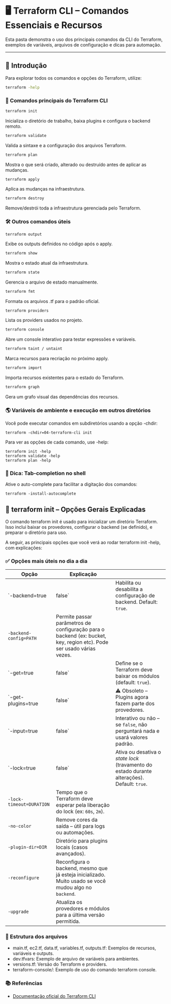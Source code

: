 # 🖥️ Terraform CLI – Comandos Essenciais e Recursos

Esta pasta demonstra o uso dos principais comandos da CLI do Terraform, exemplos de variáveis, arquivos de configuração e dicas para automação.

---

## 📖 Introdução

Para explorar todos os comandos e opções do Terraform, utilize:

```bash
terraform -help
```

### 🚀 Comandos principais do Terraform CLI

```bash
terraform init
```

Inicializa o diretório de trabalho, baixa plugins e configura o backend remoto.

```bash
terraform validate
```

Valida a sintaxe e a configuração dos arquivos Terraform.

```bash
terraform plan
```

Mostra o que será criado, alterado ou destruído antes de aplicar as mudanças.

```bash
terraform apply
```

Aplica as mudanças na infraestrutura.

```bash
terraform destroy
```

Remove/destrói toda a infraestrutura gerenciada pelo Terraform.

### 🛠️ Outros comandos úteis

```bash
terraform output
```

Exibe os outputs definidos no código após o apply.

```bash
terraform show
```

Mostra o estado atual da infraestrutura.

```bash
terraform state
```

Gerencia o arquivo de estado manualmente.

```bash
terraform fmt
```

Formata os arquivos .tf para o padrão oficial.

```bahs
terraform providers
```

Lista os providers usados no projeto.

```bash
terraform console
```

Abre um console interativo para testar expressões e variáveis.

```bash
terraform taint / untaint
```

Marca recursos para recriação no próximo apply.

```bash
terraform import
```

Importa recursos existentes para o estado do Terraform.

```bash
terraform graph
```

Gera um grafo visual das dependências dos recursos.

### 🌎 Variáveis de ambiente e execução em outros diretórios

Você pode executar comandos em subdiretórios usando a opção -chdir:

```hcl
terraform -chdir=04-terraform-cli init
```

Para ver as opções de cada comando, use -help:

```hcl
terraform init -help
terraform validate -help
terraform plan -help
```

### 🐚 Dica: Tab-completion no shell

Ative o auto-complete para facilitar a digitação dos comandos:

```hcl
terraform -install-autocomplete
```

## 🔧 terraform init – Opções Gerais Explicadas

O comando terraform init é usado para inicializar um diretório Terraform. Isso inclui baixar os provedores, configurar o backend (se definido), e preparar o diretório para uso.

A seguir, as principais opções que você verá ao rodar terraform init -help, com explicações:

### ✅ Opções mais úteis no dia a dia

| Opção                    | Explicação                                                                                                           |                                                                                              |
| ------------------------ | -------------------------------------------------------------------------------------------------------------------- | -------------------------------------------------------------------------------------------- |
| \`-backend=true          | false\`                                                                                                              | Habilita ou desabilita a configuração de backend. Default: `true`.                           |
| `-backend-config=PATH`   | Permite passar parâmetros de configuração para o backend (ex: bucket, key, region etc). Pode ser usado várias vezes. |                                                                                              |
| \`-get=true              | false\`                                                                                                              | Define se o Terraform deve baixar os módulos (default: `true`).                              |
| \`-get-plugins=true      | false\`                                                                                                              | ⚠️ Obsoleto – Plugins agora fazem parte dos provedores.                                      |
| \`-input=true            | false\`                                                                                                              | Interativo ou não – se `false`, não perguntará nada e usará valores padrão.                  |
| \`-lock=true             | false\`                                                                                                              | Ativa ou desativa o _state lock_ (travamento do estado durante alterações). Default: `true`. |
| `-lock-timeout=DURATION` | Tempo que o Terraform deve esperar pela liberação do lock (ex: `60s`, `2m`).                                         |                                                                                              |
| `-no-color`              | Remove cores da saída – útil para logs ou automações.                                                                |                                                                                              |
| `-plugin-dir=DIR`        | Diretório para plugins locais (casos avançados).                                                                     |                                                                                              |
| `-reconfigure`           | Reconfigura o backend, mesmo que já esteja inicializado. Muito usado se você mudou algo no `backend`.                |                                                                                              |
| `-upgrade`               | Atualiza os provedores e módulos para a última versão permitida.                                                     |                                                                                              |

### 📂 Estrutura dos arquivos

- main.tf, ec2.tf, data.tf, variables.tf, outputs.tf: Exemplos de recursos, variáveis e outputs.
- dev.tfvars: Exemplo de arquivo de variáveis para ambientes.
- versions.tf: Versão do Terraform e providers.
- terraform-console/: Exemplo de uso do comando terraform console.

### 📚 Referências

- [Documentação oficial do Terraform CLI](https://developer.hashicorp.com/terraform/cli/commands)

